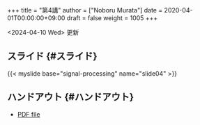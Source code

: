 +++
title = "第4講"
author = ["Noboru Murata"]
date = 2020-04-01T00:00:00+09:00
draft = false
weight = 1005
+++

<span class="timestamp-wrapper"><span class="timestamp">&lt;2024-04-10 Wed&gt; </span></span> 更新


## スライド {#スライド}

{{< myslide base="signal-processing" name="slide04" >}}


## ハンドアウト {#ハンドアウト}

-   [PDF file](https://noboru-murata.github.io/signal-processing/pdfs/slide04.pdf)
